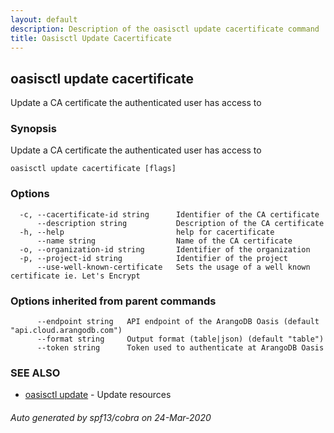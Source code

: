 ```yaml
---
layout: default
description: Description of the oasisctl update cacertificate command
title: Oasisctl Update Cacertificate
---
```

## oasisctl update cacertificate

Update a CA certificate the authenticated user has access to

### Synopsis

Update a CA certificate the authenticated user has access to

```
oasisctl update cacertificate [flags]
```

### Options

```
  -c, --cacertificate-id string      Identifier of the CA certificate
      --description string           Description of the CA certificate
  -h, --help                         help for cacertificate
      --name string                  Name of the CA certificate
  -o, --organization-id string       Identifier of the organization
  -p, --project-id string            Identifier of the project
      --use-well-known-certificate   Sets the usage of a well known certificate ie. Let's Encrypt
```

### Options inherited from parent commands

```
      --endpoint string   API endpoint of the ArangoDB Oasis (default "api.cloud.arangodb.com")
      --format string     Output format (table|json) (default "table")
      --token string      Token used to authenticate at ArangoDB Oasis
```

### SEE ALSO

* [oasisctl update](oasisctl_update.md)	 - Update resources

###### Auto generated by spf13/cobra on 24-Mar-2020
